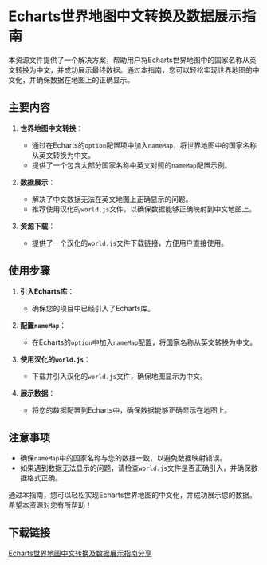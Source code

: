 # Echarts世界地图中文转换及数据展示指南

本资源文件提供了一个解决方案，帮助用户将Echarts世界地图中的国家名称从英文转换为中文，并成功展示最终数据。通过本指南，您可以轻松实现世界地图的中文化，并确保数据在地图上的正确显示。

## 主要内容

1. **世界地图中文转换**：
   - 通过在Echarts的`option`配置项中加入`nameMap`，将世界地图中的国家名称从英文转换为中文。
   - 提供了一个包含大部分国家名称中英文对照的`nameMap`配置示例。

2. **数据展示**：
   - 解决了中文数据无法在英文地图上正确显示的问题。
   - 推荐使用汉化的`world.js`文件，以确保数据能够正确映射到中文地图上。

3. **资源下载**：
   - 提供了一个汉化的`world.js`文件下载链接，方便用户直接使用。

## 使用步骤

1. **引入Echarts库**：
   - 确保您的项目中已经引入了Echarts库。

2. **配置`nameMap`**：
   - 在Echarts的`option`中加入`nameMap`配置，将国家名称从英文转换为中文。

3. **使用汉化的`world.js`**：
   - 下载并引入汉化的`world.js`文件，确保地图显示为中文。

4. **展示数据**：
   - 将您的数据配置到Echarts中，确保数据能够正确显示在地图上。

## 注意事项

- 确保`nameMap`中的国家名称与您的数据一致，以避免数据映射错误。
- 如果遇到数据无法显示的问题，请检查`world.js`文件是否正确引入，并确保数据格式正确。

通过本指南，您可以轻松实现Echarts世界地图的中文化，并成功展示您的数据。希望本资源对您有所帮助！

## 下载链接

[Echarts世界地图中文转换及数据展示指南分享](https://pan.quark.cn/s/57de8095eb0b)